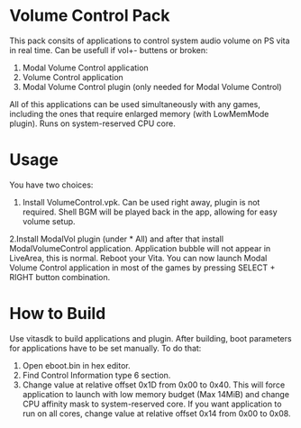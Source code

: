 # Volume Control Pack
This pack consits of applications to control system audio volume on PS vita in real time. Can be usefull if vol+- buttens or broken:
1. Modal Volume Control application
2. Volume Control application
3. Modal Volume Control plugin (only needed for Modal Volume Control)

All of this applications can be used simultaneously with any games, including the ones that require enlarged memory (with LowMemMode plugin). Runs on system-reserved CPU core.

# Usage
You have two choices:

1. Install VolumeControl.vpk. Can be used right away, plugin is not required. Shell BGM will be played back in the app, allowing for easy volume setup.

2.Install ModalVol plugin (under * All) and after that install ModalVolumeControl application. Application bubble will not appear in LiveArea, this is normal. Reboot your Vita. You can now launch Modal Volume Control application in most of the games by pressing SELECT + RIGHT button combination.

# How to Build
Use vitasdk to build applications and plugin. After building, boot parameters for applications have to be set manually. To do that:
1. Open eboot.bin in hex editor.
2. Find Control Information type 6 section.
3. Change value at relative offset 0x1D from 0x00 to 0x40. This will force application to launch with low memory budget (Max 14MiB) and change CPU affinity mask to system-reserved core. If you want application to run on all cores, change value at relative offset 0x14 from 0x00 to 0x08.
